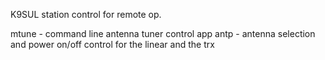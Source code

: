 K9SUL station control for remote op.

mtune - command line antenna tuner control app
antp  - antenna selection and power on/off control for the linear and the trx
